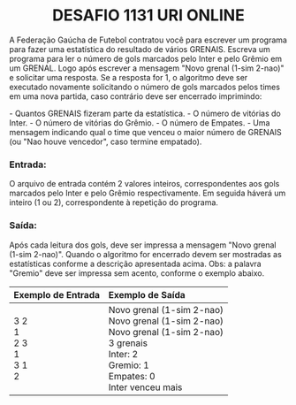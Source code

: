 <center><h1>DESAFIO 1131 URI ONLINE</h1></center>

A Federação Gaúcha de Futebol contratou você para escrever um programa para fazer uma estatística do resultado de vários GRENAIS. Escreva um programa para ler o número de gols marcados pelo Inter e pelo Grêmio em um GRENAL. Logo após escrever a mensagem "Novo grenal (1-sim 2-nao)" e solicitar uma resposta. Se a resposta for 1, o algoritmo deve ser executado novamente solicitando o número de gols marcados pelos times em uma nova partida, caso contrário deve ser encerrado imprimindo:

\- Quantos GRENAIS fizeram parte da estatística.
\- O número de vitórias do Inter.
\- O número de vitórias do Grêmio.
\- O número de Empates.
\- Uma mensagem indicando qual o time que venceu o maior número de GRENAIS (ou "Nao houve vencedor", caso termine empatado).

<h3>Entrada:</h3>

O arquivo de entrada contém 2 valores inteiros, correspondentes aos gols marcados pelo Inter e pelo Grêmio respectivamente. Em seguida háverá um inteiro (1 ou 2), correspondente à repetição do programa.

<h3>Saída:</h3>

Após cada leitura dos gols, deve ser impressa a mensagem "Novo grenal (1-sim 2-nao)". Quando o algoritmo for encerrado devem ser mostradas as estatísticas conforme a descrição apresentada acima. Obs: a palavra "Gremio" deve ser impressa sem acento, conforme o exemplo abaixo.



| Exemplo de Entrada                          | Exemplo de Saída                                             |
| ------------------------------------------- | :----------------------------------------------------------- |
| 3 2<br />1<br />2 3 <br />1<br />3 1<br />2 | Novo grenal (1-sim 2-nao)<br />Novo grenal (1-sim 2-nao)<br />Novo grenal (1-sim 2-nao)<br />3 grenais<br />Inter: 2<br />Gremio: 1<br />Empates: 0<br />Inter venceu mais |


